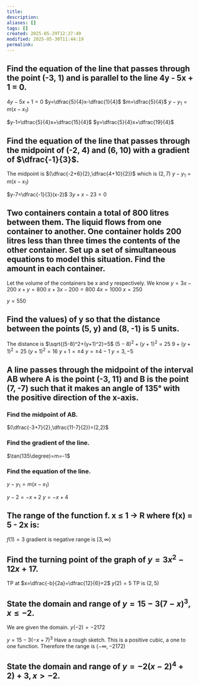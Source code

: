 ```yaml
---
title: 
description: 
aliases: []
tags: []
created: 2025-05-29T12:27:49
modified: 2025-05-30T11:44:19
permalink:
---
```


## Find the equation of the line that passes through the point (-3, 1) and is parallel to the line 4y - 5x + 1 = 0.

$4y-5x+1=0$
$y=\dfrac{5}{4}x-\dfrac{1}{4}$
$m=\dfrac{5}{4}$
$y-y_1=m(x-x_1)$

$y-1=\dfrac{5}{4}x+\dfrac{15}{4}$
$y=\dfrac{5}{4}x+\dfrac{19}{4}$

## Find the equation of the line that passes through the midpoint of (-2, 4) and (6, 10) with a gradient of $\dfrac{-1}{3}$.

The midpoint is $(\dfrac{-2+6}{2},\dfrac{4+10}{2})$ which is $(2,7)$
$y-y_1=m(x-x_1)$

$y-7=\dfrac{-1}{3}(x-2)$
$3y+x-23=0$

## Two containers contain a total of 800 litres between them. The liquid flows from one container to another. One container holds 200 litres less than three times the contents of the other container. Set up a set of simultaneous equations to model this situation. Find the amount in each container.

Let the volume of the containers be x and y respectively. We know $y=3x-200$
$x+y=800$
$x+3x-200=800$
$4x=1000$
$x=250$

$y=550$

##  Find the values) of y so that the distance between the points (5, y) and (8, -1) is 5 units.

The distance is $\sqrt{(5-8)^2+(y+1)^2}=5$
$(5-8)^2+(y+1)^2=25$
$9+(y+1)^2=25$
$(y+1)^2=16$
$y+1=\pm4$
$y=\pm4-1$
$y=3,-5$

## A line passes through the midpoint of the interval AB where A is the point (-3, 11) and B is the point (7, -7) such that it makes an angle of 135° with the positive direction of the x-axis.

### Find the midpoint of AB.

$(\dfrac{-3+7}{2},\dfrac{11-7}{2})=(2,2)$

### Find the gradient of the line.

$\tan(135\degree)=m=-1$

### Find the equation of the line.

$y-y_1=m(x-x_1)$

$y-2=-x+2$
$y=-x+4$

## The range of the function f. x ≤ 1 → R where f(x) = 5 - 2x is:

$f(1)=3$
gradient is negative
range is $[3,\infty)$

##  Find the turning point of the graph of $y = 3x^2 - 12x + 17$. 

TP at $x=\dfrac{-b}{2a}=\dfrac{12}{6}=2$
$y(2)=5$
TP is $(2,5)$

## State the domain and range of $y =15-3(7-x)^3,x≤-2$.

We are given the domain.
$y(-2)=-2172$

$y =15-3(-x+7)^3$
Have a rough sketch. This is a positive cubic, a one to one function.
Therefore the range is $(-\infty,-2172)$
 

## State the domain and range of $y= -2(x - 2)^4+ 2)+3,x>-2$.
